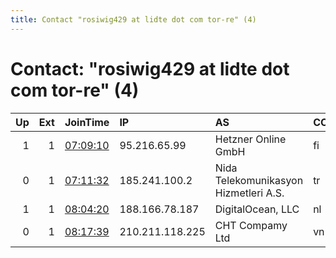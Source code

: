 ```yaml
---
title: Contact "rosiwig429 at lidte dot com tor-re" (4)
---
```


# Contact: "rosiwig429 at lidte dot com tor-re" (4)

|   Up |   Ext | JoinTime                                                                                            | IP              | AS                                    | CC   |   ORp |   Dirp | OS    | Version   | Nickname     |   eFamMembers |
|-----:|------:|:----------------------------------------------------------------------------------------------------|:----------------|:--------------------------------------|:-----|------:|-------:|:------|:----------|:-------------|--------------:|
|    1 |     1 | [07:09:10](https://metrics.torproject.org/rs.html#details/563A24562824FF39A774FB21FFBEDFBC476CCF9E) | 95.216.65.99    | Hetzner Online GmbH                   | fi   |  9001 |   9030 | Linux | 0.4.5.6   | bobmarley    |             1 |
|    0 |     1 | [07:11:32](https://metrics.torproject.org/rs.html#details/49BBB9A500878CD6E0CCB66C45855544880E68B4) | 185.241.100.2   | Nida Telekomunikasyon Hizmetleri A.S. | tr   |  9001 |   9030 | Linux | 0.4.5.6   | sqwozBab     |             1 |
|    1 |     1 | [08:04:20](https://metrics.torproject.org/rs.html#details/DAD0468E3B729DC73944F257196A642CFDDB0656) | 188.166.78.187  | DigitalOcean, LLC                     | nl   |  9001 |   9030 | Linux | 0.4.5.6   | SunsTORm1241 |             1 |
|    0 |     1 | [08:17:39](https://metrics.torproject.org/rs.html#details/933072E283DA7E035B66B3BDD1FC30F996600FF7) | 210.211.118.225 | CHT Compamy Ltd                       | vn   |  9001 |   9030 | Linux | 0.4.5.6   | GarloidFarm1 |             1 |
